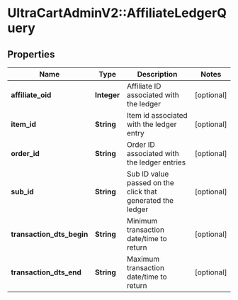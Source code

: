 # UltraCartAdminV2::AffiliateLedgerQuery

## Properties
Name | Type | Description | Notes
------------ | ------------- | ------------- | -------------
**affiliate_oid** | **Integer** | Affiliate ID associated with the ledger | [optional] 
**item_id** | **String** | Item id associated with the ledger entry | [optional] 
**order_id** | **String** | Order ID associated with the ledger entries | [optional] 
**sub_id** | **String** | Sub ID value passed on the click that generated the ledger | [optional] 
**transaction_dts_begin** | **String** | Minimum transaction date/time to return | [optional] 
**transaction_dts_end** | **String** | Maximum transaction date/time to return | [optional] 


